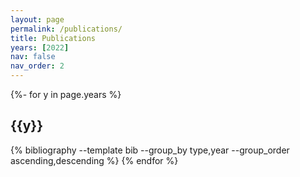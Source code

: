 ```yaml
---
layout: page
permalink: /publications/
title: Publications
years: [2022]
nav: false 
nav_order: 2
---
```

<!-- _pages/publications.md -->
<div class="publications">

{%- for y in page.years %}
  <h2 class="year">{{y}}</h2>
  {% bibliography --template bib --group_by type,year --group_order ascending,descending %}
{% endfor %}

</div>
